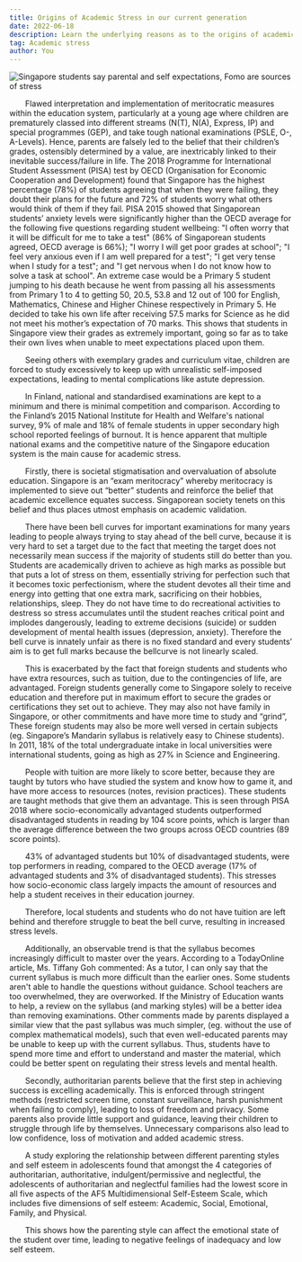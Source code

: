 ```yaml
---
title: Origins of Academic Stress in our current generation
date: 2022-06-18
description: Learn the underlying reasons as to the origins of academic stress in today's youth.
tag: Academic stress
author: You
---
```


![Singapore students say parental and self expectations, Fomo are sources of stress
](https://static1.straitstimes.com.sg/s3fs-public/styles/large30x20/public/articles/2021/07/31/hzstudent310721.jpg?VersionId=G0K_jhdIlaonlbrtJypVSOWqO0qULaBB)

&emsp;&emsp;Flawed interpretation and implementation of meritocratic measures within the education system, particularly at a young age where children are prematurely classed into different streams (N(T), N(A), Express, IP) and special programmes (GEP), and take tough national examinations (PSLE, O-, A-Levels). Hence, parents are falsely led to the belief that their children’s grades, ostensibly determined by a value, are inextricably linked to their inevitable success/failure in life. The 2018 Programme for International Student Assessment (PISA) test by OECD (Organisation for Economic Cooperation and Development) found that Singapore has the highest percentage (78%) of students agreeing that when they were failing, they doubt their plans for the future and 72% of students worry what others would think of them if they fail. PISA 2015 showed that Singaporean students’ anxiety levels were significantly higher than the OECD average for the following five questions regarding student wellbeing: "I often worry that it will be difficult for me to take a test" (86% of Singaporean students agreed, OECD average is 66%); "I worry I will get poor grades at school"; "I feel very anxious even if I am well prepared for a test"; "I get very tense when I study for a test"; and "I get nervous when I do not know how to solve a task at school". An extreme case would be a Primary 5 student jumping to his death because he went from passing all his assessments from Primary 1 to 4 to getting 50, 20.5, 53.8 and 12 out of 100 for English, Mathematics, Chinese and Higher Chinese respectively in Primary 5. He decided to take his own life after receiving 57.5 marks for Science as he did not meet his mother’s expectation of 70 marks. This shows that students in Singapore view their grades as extremely important, going so far as to take their own lives when unable to meet expectations placed upon them.

&emsp;&emsp;Seeing others with exemplary grades and curriculum vitae, children are forced to study excessively to keep up with unrealistic self-imposed expectations, leading to mental complications like astute depression.

&emsp;&emsp;In Finland, national and standardised examinations are kept to a minimum and there is minimal competition and comparison. According to the Finland’s 2015 National Institute for Health and Welfare's national survey, 9% of male and 18% of female students in upper secondary high school reported feelings of burnout. It is hence apparent that multiple national exams and the competitive nature of the Singapore education system is the main cause for academic stress.

&emsp;&emsp;Firstly, there is societal stigmatisation and overvaluation of absolute education. Singapore is an “exam meritocracy” whereby meritocracy is implemented to sieve out “better” students and reinforce the belief that academic excellence equates success. Singaporean society tenets on this belief and thus places utmost emphasis on academic validation.

&emsp;&emsp;There have been bell curves for important examinations for many years leading to people always trying to stay ahead of the bell curve, because it is very hard to set a target due to the fact that meeting the target does not necessarily mean success if the majority of students still do better than you. Students are academically driven to achieve as high marks as possible but that puts a lot of stress on them, essentially striving for perfection such that it becomes toxic perfectionism, where the student devotes all their time and energy into getting that one extra mark, sacrificing on their hobbies, relationships, sleep. They do not have time to do recreational activities to destress so stress accumulates until the student reaches critical point and implodes dangerously, leading to extreme decisions (suicide) or sudden development of mental health issues (depression, anxiety). Therefore the bell curve is innately unfair as there is no fixed standard and every students’ aim is to get full marks because the bellcurve is not linearly scaled.

&emsp;&emsp;This is exacerbated by the fact that foreign students and students who have extra resources, such as tuition, due to the contingencies of life, are advantaged. Foreign students generally come to Singapore solely to receive education and therefore put in maximum effort to secure the grades or certifications they set out to achieve. They may also not have family in Singapore, or other commitments and have more time to study and “grind”, These foreign students may also be more well versed in certain subjects (eg. Singapore’s Mandarin syllabus is relatively easy to Chinese students). In 2011, 18% of the total undergraduate intake in local universities were international students, going as high as 27% in Science and Engineering.

&emsp;&emsp;People with tuition are more likely to score better, because they are taught by tutors who have studied the system and know how to game it, and have more access to resources (notes, revision practices). These students are taught methods that give them an advantage. This is seen through PISA 2018 where socio-economically advantaged students outperformed disadvantaged students in reading by 104 score points, which is larger than the average difference between the two groups across OECD countries (89 score points).

&emsp;&emsp;43% of advantaged students but 10% of disadvantaged students, were top performers in reading, compared to the OECD average (17% of advantaged students and 3% of disadvantaged students). This stresses how socio-economic class largely impacts the amount of resources and help a student receives in their education journey.

&emsp;&emsp;Therefore, local students and students who do not have tuition are left behind and therefore struggle to beat the bell curve, resulting in increased stress levels.

&emsp;&emsp;Additionally, an observable trend is that the syllabus becomes increasingly difficult to master over the years. According to a TodayOnline article, Ms. Tiffany Goh commented: As a tutor, I can only say that the current syllabus is much more difficult than the earlier ones. Some students aren't able to handle the questions without guidance. School teachers are too overwhelmed, they are overworked. If the Ministry of Education wants to help, a review on the syllabus (and marking styles) will be a better idea than removing examinations. Other comments made by parents displayed a similar view that the past syllabus was much simpler, (eg. without the use of complex mathematical models), such that even well-educated parents may be unable to keep up with the current syllabus. Thus, students have to spend more time and effort to understand and master the material, which could be better spent on regulating their stress levels and mental health.

&emsp;&emsp;Secondly, authoritarian parents believe that the first step in achieving success is excelling academically. This is enforced through stringent methods (restricted screen time, constant surveillance, harsh punishment when failing to comply), leading to loss of freedom and privacy. Some parents also provide little support and guidance, leaving their children to struggle through life by themselves. Unnecessary comparisons also lead to low confidence, loss of motivation and added academic stress.

&emsp;&emsp;A study exploring the relationship between different parenting styles and self esteem in adolescents found that amongst the 4 categories of authoritarian, authoritative, indulgent/permissive and neglectful, the adolescents of authoritarian and neglectful families had the lowest score in all five aspects of the AF5 Multidimensional Self-Esteem Scale, which includes five dimensions of self esteem: Academic, Social, Emotional, Family, and Physical.

&emsp;&emsp;This shows how the parenting style can affect the emotional state of the student over time, leading to negative feelings of inadequacy and low self esteem.
